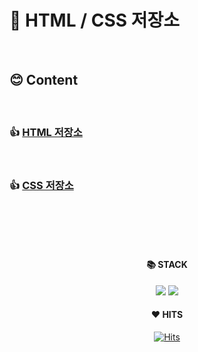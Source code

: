 # 💾 HTML / CSS 저장소

<br>

## 😊 Content

<br>

### 👍 [HTML 저장소](html.md)

<br>

### 👍 [CSS 저장소](css.md)

<br>

<br><br>

<div align=center>

#### 📚 STACK

<img src="https://img.shields.io/badge/html-E34F26?style=for-the-badge&logo=html5&logoColor=white"> <img src="https://img.shields.io/badge/css-1572B6?style=for-the-badge&logo=css3&logoColor=white">

</div>

<div align=center>

#### ❤️ HITS

[![Hits](https://hits.seeyoufarm.com/api/count/incr/badge.svg?url=https%3A%2F%2Fgithub.com%2Fgoodcode-boo%2FHTML_CSS_Archive&count_bg=%2379C83D&title_bg=%23555555&icon=github.svg&icon_color=%23E7E7E7&title=hits&edge_flat=true)](https://hits.seeyoufarm.com)

</div>
